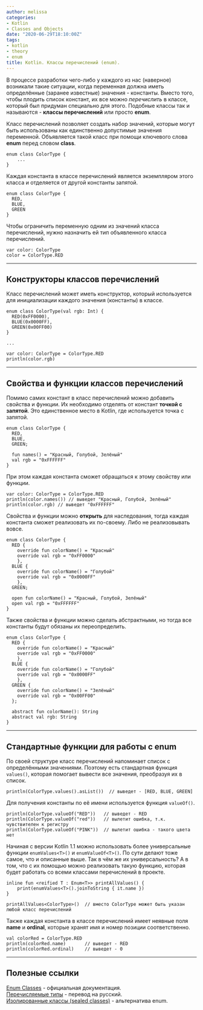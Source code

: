 ```yaml
---
author: melissa
categories:
- Kotlin
- Classes and Objects
date: "2020-06-29T18:10:00Z"
tags:
- kotlin
- theory
- enum
title: Kotlin. Классы перечислений (enum).
---
```


В процессе разработки чего-либо у каждого из нас (наверное) возникали такие ситуации, когда переменная должна иметь определённые (заранее известные) значения - константы. Вместо того, чтобы плодить список констант, их все можно _перечислить_ в классе, который был придуман специально для этого. Подобные классы так и называются - **классы перечислений** или просто **enum**.

Класс перечислений позволяет создать набор значений, которые могут быть использованы как единственно допустимые значения переменной. Объявляется такой класс при помощи ключевого слова **enum** перед словом **class**.

```
enum class ColorType {
    ...
}
```

Каждая константа в классе перечислений является экземпляром этого класса и отделяется от другой константы запятой.

```
enum class ColorType {
  RED,
  BLUE,
  GREEN
}
```

Чтобы ограничить переменную одним из значений класса перечислений, нужно назначить ей тип объявленного класса перечислений.

```
var color: ColorType
color = ColorType.RED
```

***

## Конструкторы классов перечислений

Класс перечислений может иметь конструктор, который используется для инициализации каждого значения (константы) в классе.

```
enum class ColorType(val rgb: Int) {
  RED(0xFF0000),
  BLUE(0x0000FF),
  GREEN(0x00FF00)
}

...

var color: ColorType = ColorType.RED
println(color.rgb)
```

***

## Свойства и функции классов перечислений

Помимо самих констант в класс перечислений можно добавить свойства и функции. Их необходимо отделять от констант **точкой с запятой**. Это единственное место в Kotlin, где используется точка с запятой.

```
enum class ColorType {
  RED,
  BLUE,
  GREEN;

  fun names() = "Красный, Голубой, Зелёный"
  val rgb = "0xFFFFFF"
}
```

При этом каждая константа сможет обращаться к этому свойству или функции.

```
var color: ColorType = ColorType.RED
println(color.names()) // выведет "Красный, Голубой, Зелёный"
println(color.rgb) // выведет "0xFFFFFF"
```

Свойства и функции можно **открыть** для наследования, тогда каждая константа сможет реализовать их по-своему. Либо не реализовывать вовсе.

```
enum class ColorType {
  RED {
    override fun colorName() = "Красный"
    override val rgb = "0xFF0000"
    },
  BLUE {
    override fun colorName() = "Голубой"
    override val rgb = "0x0000FF"
    },
  GREEN;

  open fun colorName() = "Красный, Голубой, Зелёный"
  open val rgb = "0xFFFFFF"
}
```

Также свойства и функции можно сделать абстрактными, но тогда все константы будут обязаны их переопределить.

```
enum class ColorType {
  RED {
    override fun colorName() = "Красный"
    override val rgb = "0xFF0000"
    },
  BLUE {
    override fun colorName() = "Голубой"
    override val rgb = "0x0000FF"
    },
  GREEN {
    override fun colorName() = "Зелёный"
    override val rgb = "0x00FF00"
  };

  abstract fun colorName(): String
  abstract val rgb: String
}
```

***

## Стандартные функции для работы с enum

По своей структуре класс перечислений напоминает список с определёнными значениями. Поэтому есть стандартная функция `values()`, которая помогает вывести все значения, преобразуя их в список.

```
println(ColorType.values().asList())  // выведет - [RED, BLUE, GREEN]
```

Для получения константы по её имени используется функция `valueOf()`.

```
println(ColorType.valueOf("RED"))   // выведет - RED
println(ColorType.valueOf("red"))   // вылетит ошибка, т.к. чувствителен к регистру
println(ColorType.valueOf("PINK"))  // вылетит ошибка - такого цвета нет
```

Начиная с версии Kotlin 1.1 можно использовать более универсальные функции `enumValues<T>()` и `enumValueOf<T>()`. По сути делают тоже самое, что и описанные выше. Так в чём же их универсальность? А в том, что с их помощью можно реализовать такую функцию, которая будет работать со всеми классами перечислений в проекте.

```
inline fun <reified T : Enum<T>> printAllValues() {
    print(enumValues<T>().joinToString { it.name })
}

printAllValues<ColorType>()  // вместо ColorType может быть указан любой класс перечислений
```

Также каждая константа в классе перечислений имеет неявные поля **name** и **ordinal**, которые хранят имя и номер позиции соответственно.

```
val colorRed = ColorType.RED
println(colorRed.name)       // выведет - RED
println(colorRed.ordinal)    // выведет - 0
```

***

## Полезные ссылки

[Enum Classes](https://kotlinlang.org/docs/reference/enum-classes.html "kotlinlang.org") - официальная документация.  
[Перечисляемые типы](https://kotlinlang.ru/docs/reference/enum-classes.html "kotlinlang.ru") - перевод на русский.  
[Изолированные классы (sealed classes)](https://dev3java.github.io/posts/kotlin-sealed-classes/) - альтернатива enum.
